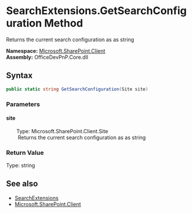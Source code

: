 # SearchExtensions.GetSearchConfiguration Method  
 Returns the current search configuration as as string   

**Namespace:** [Microsoft.SharePoint.Client](Microsoft.SharePoint.Client.md)  
**Assembly:** OfficeDevPnP.Core.dll  
## Syntax
```C#
public static string GetSearchConfiguration(Site site)
```
### Parameters
#### site  
&emsp;&emsp;Type: Microsoft.SharePoint.Client.Site  
&emsp;&emsp; Returns the current search configuration as as string   

  

### Return Value
Type: string  
  


## See also
- [SearchExtensions](Microsoft.SharePoint.Client.SearchExtensions.md) 
- [Microsoft.SharePoint.Client](Microsoft.SharePoint.Client.md) 
